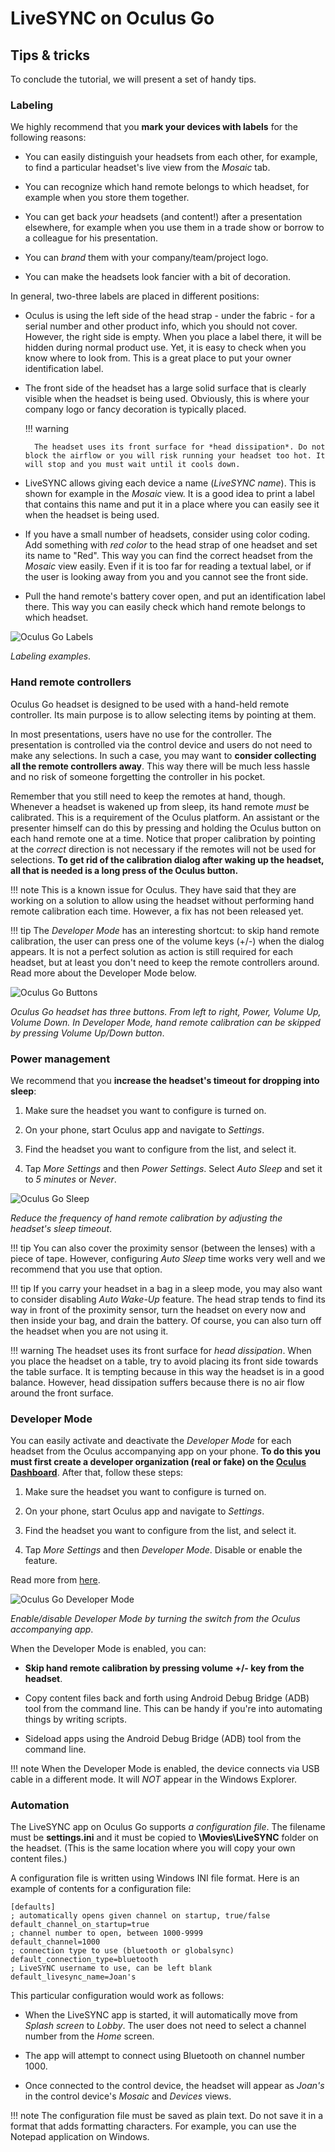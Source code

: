 # LiveSYNC on Oculus Go

## Tips & tricks

To conclude the tutorial, we will present a set of handy tips.

### Labeling

We highly recommend that you **mark your devices with labels** for the following reasons:

* You can easily distinguish your headsets from each other, for example, to find a particular headset's live view from the *Mosaic* tab.

* You can recognize which hand remote belongs to which headset, for example when you store them together.

* You can get back *your* headsets (and content!) after a presentation elsewhere, for example when you use them in a trade show or borrow to a colleague for his presentation.

* You can *brand* them with your company/team/project logo.

* You can make the headsets look fancier with a bit of decoration.

In general, two-three labels are placed in different positions:

* Oculus is using the left side of the head strap - under the fabric - for a serial number and other product info, which you should not cover. However, the right side is empty. When you place a label there, it will be hidden during normal product use. Yet, it is easy to check when you know where to look from. This is a great place to put your owner identification label.

* The front side of the headset has a large solid surface that is clearly visible when the headset is being used. Obviously, this is where your company logo or fancy decoration is typically placed.

    !!! warning

        The headset uses its front surface for *head dissipation*. Do not block the airflow or you will risk running your headset too hot. It will stop and you must wait until it cools down.

* LiveSYNC allows giving each device a name (*LiveSYNC name*). This is shown for example in the *Mosaic* view. It is a good idea to print a label that contains this name and put it in a place where you can easily see it when the headset is being used.

* If you have a small number of headsets, consider using color coding. Add something with *red color* to the head strap of one headset and set its name to "Red". This way you can find the correct headset from the *Mosaic* view easily. Even if it is too far for reading a textual label, or if the user is looking away from you and you cannot see the front side.

* Pull the hand remote's battery cover open, and put an identification label there. This way you can easily check which hand remote belongs to which headset.

![Oculus Go Labels](img/oculus_go_labeling_example.jpg)

*Labeling examples*.

### Hand remote controllers

Oculus Go headset is designed to be used with a hand-held remote controller. Its main purpose is to allow selecting items by pointing at them.

In most presentations, users have no use for the controller. The presentation is controlled via the control device and users do not need to make any selections. In such a case, you may want to **consider collecting all the remote controllers away**. This way there will be much less hassle and no risk of someone forgetting the controller in his pocket.

Remember that you still need to keep the remotes at hand, though. Whenever a headset is wakened up from sleep, its hand remote *must* be calibrated. This is a requirement of the Oculus platform. An assistant or the presenter himself can do this by pressing and holding the Oculus button on each hand remote one at a time. Notice that proper calibration by pointing at the *correct* direction is not necessary if the remotes will not be used for selections. **To get rid of the calibration dialog after waking up the headset, all that is needed is a long press of the Oculus button.**

!!! note
    This is a known issue for Oculus. They have said that they are working on a solution to allow using the headset without performing hand remote calibration each time. However, a fix has not been released yet.

!!! tip
    The *Developer Mode* has an interesting shortcut: to skip hand remote calibration, the user can press one of the volume keys (+/-) when the dialog appears. It is not a perfect solution as action is still required for each headset, but at least you don't need to keep the remote controllers around. Read more about the Developer Mode below.

![Oculus Go Buttons](img/oculus_go_buttons.jpg)

*Oculus Go headset has three buttons. From left to right, Power, Volume Up, Volume Down. In Developer Mode, hand remote calibration can be skipped by pressing Volume Up/Down button*.

### Power management

We recommend that you **increase the headset's timeout for dropping into sleep**:

1. Make sure the headset you want to configure is turned on.

2. On your phone, start Oculus app and navigate to *Settings*.

3. Find the headset you want to configure from the list, and select it.

4. Tap *More Settings* and then *Power Settings*. Select *Auto Sleep* and set it to *5 minutes* or *Never*.

![Oculus Go Sleep](img/oculus_go_auto_sleep.png)

*Reduce the frequency of hand remote calibration by adjusting the headset's sleep timeout*.

!!! tip
    You can also cover the proximity sensor (between the lenses) with a piece of tape. However, configuring *Auto Sleep* time works very well and we recommend that you use that option.

!!! tip
    If you carry your headset in a bag in a sleep mode, you may also want to consider disabling *Auto Wake-Up* feature. The head strap tends to find its way in front of the proximity sensor, turn the headset on every now and then inside your bag, and drain the battery. Of course, you can also turn off the headset when you are not using it.

!!! warning
    The headset uses its front surface for *head dissipation*. When you place the headset on a table, try to avoid placing its front side towards the table surface. It is tempting because in this way the headset is in a good balance. However, head dissipation suffers because there is no air flow around the front surface.

### Developer Mode

You can easily activate and deactivate the *Developer Mode* for each headset from the Oculus accompanying app on your phone. **To do this you must first create a developer organization (real or fake) on the [Oculus Dashboard](https://dashboard.oculus.com/my-apps/1569030166732522/)**. After that, follow these steps:

1. Make sure the headset you want to configure is turned on.

2. On your phone, start Oculus app and navigate to *Settings*.

3. Find the headset you want to configure from the list, and select it.

4. Tap *More Settings* and then *Developer Mode*. Disable or enable the feature.

Read more from [here](https://developer.oculus.com/documentation/mobilesdk/latest/concepts/mobile-device-setup-go/).

![Oculus Go Developer Mode](img/oculus_go_developer_mode.png)

*Enable/disable Developer Mode by turning the switch from the Oculus accompanying app*.

When the Developer Mode is enabled, you can:

* **Skip hand remote calibration by pressing volume +/- key from the headset**.

* Copy content files back and forth using Android Debug Bridge (ADB) tool from the command line. This can be handy if you're into automating things by writing scripts.

* Sideload apps using the Android Debug Bridge (ADB) tool from the command line.

!!! note
    When the Developer Mode is enabled, the device connects via USB cable in a different mode. It will *NOT* appear in the Windows Explorer.

### Automation

The LiveSYNC app on Oculus Go supports *a configuration file*. The filename must be **settings.ini** and it must be copied to **\Movies\LiveSYNC** folder on the headset. (This is the same location where you will copy your own content files.)

A configuration file is written using Windows INI file format. Here is an example of contents for a configuration file:

```
[defaults]
; automatically opens given channel on startup, true/false
default_channel_on_startup=true
; channel number to open, between 1000-9999
default_channel=1000
; connection type to use (bluetooth or globalsync)
default_connection_type=bluetooth
; LiveSYNC username to use, can be left blank
default_livesync_name=Joan's
```

This particular configuration would work as follows:

* When the LiveSYNC app is started, it will automatically move from *Splash screen* to *Lobby*. The user does not need to select a channel number from the *Home* screen.

* The app will attempt to connect using Bluetooth on channel number 1000.

* Once connected to the control device, the headset will appear as *Joan's* in the control device's *Mosaic* and *Devices* views.

!!! note
    The configuration file must be saved as plain text. Do not save it in a format that adds formatting characters. For example, you can use the Notepad application on Windows.

